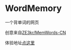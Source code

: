 # WordMemory

一个背单词的网页

创意来自[ZE3kr/MemWords-CN](https://github.com/ZE3kr/MemWords-CN.git)

体验地址[点这里](https://ivanlulyf.github.io/WordMemory/index.html)
